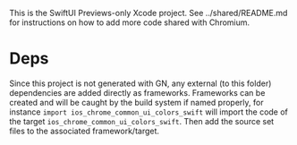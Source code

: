 This is the SwiftUI Previews-only Xcode project. See ../shared/README.md
for instructions on how to add more code shared with Chromium.

# Deps
Since this project is not generated with GN, any external
(to this folder) dependencies are added directly as frameworks.
Frameworks can be created and will be caught by the build system if named
properly, for instance `import ios_chrome_common_ui_colors_swift` will
import the code of the target `ios_chrome_common_ui_colors_swift`. Then
add the source set files to the associated framework/target.
